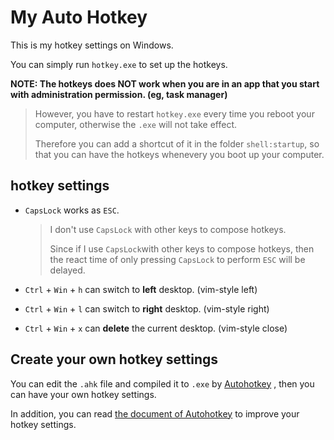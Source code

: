 # My Auto Hotkey

This is my hotkey settings on Windows.

You can simply run `hotkey.exe` to set up the hotkeys.

**NOTE: The hotkeys does NOT work when you are in an app that you start with administration permission. (eg, task manager)**

> However, you have to restart `hotkey.exe` every time you reboot your computer, otherwise the `.exe` will not take effect.
>
> Therefore you can add a shortcut of it in the folder `shell:startup`, so that you can have the hotkeys whenevery you boot up your computer.

## hotkey settings

- `CapsLock` works as `ESC`.

  > I don't use `CapsLock` with other keys to compose hotkeys.
  >
  > Since if I use `CapsLock`with other keys to compose hotkeys, then the react time of only pressing `CapsLock` to perform `ESC` will be delayed.

- `Ctrl` + `Win` + `h` can switch to **left** desktop. (vim-style left)

- `Ctrl` + `Win` + `l` can switch to **right** desktop. (vim-style right)

- `Ctrl` + `Win` + `x` can **delete** the current desktop. (vim-style close)

## Create your own hotkey settings

You can edit the `.ahk` file and compiled it to `.exe` by  [Autohotkey](https://autohotkey.com/) , then you can have your own hotkey settings.

In addition, you can read [the document of Autohotkey](https://autohotkey.com/docs/AutoHotkey.htm) to improve your hotkey settings.